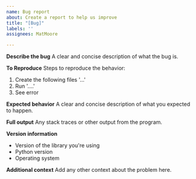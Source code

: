 ```yaml
---
name: Bug report
about: Create a report to help us improve
title: "[Bug]"
labels: ''
assignees: MatMoore

---
```


**Describe the bug**
A clear and concise description of what the bug is.

**To Reproduce**
Steps to reproduce the behavior:
1. Create the following files '...'
2. Run '....'
3. See error

**Expected behavior**
A clear and concise description of what you expected to happen.

**Full output**
Any stack traces or other output from the program.

**Version information**
- Version of the library you're using
 - Python version
 - Operating system

**Additional context**
Add any other context about the problem here.

